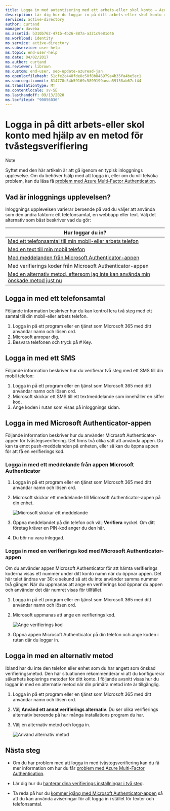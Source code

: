 ```yaml
---
title: Logga in med autentisering med ett arbets-eller skol konto – Azure AD
description: Lär dig hur du loggar in på ditt arbets-eller skol konto med hjälp av de olika metoderna för att verifiera två faktorer.
services: active-directory
author: curtand
manager: daveba
ms.assetid: b310b762-471b-4b26-887a-a321c9e81d46
ms.workload: identity
ms.service: active-directory
ms.subservice: user-help
ms.topic: end-user-help
ms.date: 04/02/2017
ms.author: curtand
ms.reviewer: librown
ms.custom: end-user, seo-update-azuread-jan
ms.openlocfilehash: 51cfe2c448fde8c50f8b846979a4b35fa4be5ec1
ms.sourcegitcommit: 814778c54b59169c5899199aeaa59158ab67cf44
ms.translationtype: MT
ms.contentlocale: sv-SE
ms.lasthandoff: 09/13/2020
ms.locfileid: "90056036"
---
```

# <a name="sign-in-to-your-work-or-school-account-using-your-two-factor-verification-method"></a>Logga in på ditt arbets-eller skol konto med hjälp av en metod för tvåstegsverifiering

> [!NOTE]
> Syftet med den här artikeln är att gå igenom en typisk inloggnings upplevelse. Om du behöver hjälp med att logga in, eller om du vill felsöka problem, kan du läsa få [problem med Azure Multi-Factor Authentication](multi-factor-authentication-end-user-troubleshoot.md).

## <a name="what-will-your-sign-in-experience-be"></a>Vad är inloggnings upplevelsen?
Inloggnings upplevelsen varierar beroende på vad du väljer att använda som den andra faktorn: ett telefonsamtal, en webbapp eller text. Välj det alternativ som bäst beskriver vad du gör:

| Hur loggar du in? |
| --- |
| [Med ett telefonsamtal till min mobil-eller arbets telefon](#signing-in-with-a-phone-call) |
| [Med en text till min mobil telefon](#signing-in-with-a-text-message)
| [Med meddelanden från Microsoft Authenticator-appen](#to-sign-in-with-a-notification-from-the-microsoft-authenticator-app) |
| Med verifierings koder från Microsoft Authenticator-appen |
| [Med en alternativ metod, eftersom jag inte kan använda min önskade metod just nu](#signing-in-with-an-alternate-method) |

## <a name="signing-in-with-a-phone-call"></a>Logga in med ett telefonsamtal
Följande information beskriver hur du kan kontrol lera två steg med ett samtal till din mobil-eller arbets telefon.

1. Logga in på ett program eller en tjänst som Microsoft 365 med ditt användar namn och lösen ord.  
2. Microsoft anropar dig.  
3. Besvara telefonen och tryck på # Key.  

## <a name="signing-in-with-a-text-message"></a>Logga in med ett SMS
Följande information beskriver hur du verifierar två steg med ett SMS till din mobil telefon:

1. Logga in på ett program eller en tjänst som Microsoft 365 med ditt användar namn och lösen ord.
2. Microsoft skickar ett SMS till ett textmeddelande som innehåller en siffer kod.
3. Ange koden i rutan som visas på inloggnings sidan.

## <a name="signing-in-with-the-microsoft-authenticator-app"></a>Logga in med Microsoft Authenticator-appen
Följande information beskriver hur du använder Microsoft Authenticator-appen för tvåstegsverifiering. Det finns två olika sätt att använda appen. Du kan ta emot push-meddelanden på enheten, eller så kan du öppna appen för att få en verifierings kod.

### <a name="to-sign-in-with-a-notification-from-the-microsoft-authenticator-app"></a>Logga in med ett meddelande från appen Microsoft Authenticator
1. Logga in på ett program eller en tjänst som Microsoft 365 med ditt användar namn och lösen ord.
2. Microsoft skickar ett meddelande till Microsoft Authenticator-appen på din enhet.

   ![Microsoft skickar ett meddelande](./media/multi-factor-authentication-end-user-signin/notify.png)

3. Öppna meddelandet på din telefon och välj **Verifiera** nyckel. Om ditt företag kräver en PIN-kod anger du den här.
4. Du bör nu vara inloggad.

### <a name="to-sign-in-using-a-verification-code-with-the-microsoft-authenticator-app"></a>Logga in med en verifierings kod med Microsoft Authenticator-appen

Om du använder appen Microsoft Authenticator för att hämta verifierings koderna visas ett nummer under ditt konto namn när du öppnar appen. Det här talet ändras var 30: e sekund så att du inte använder samma nummer två gånger. När du uppmanas att ange en verifierings kod öppnar du appen och använder det där numret visas för tillfället.

1. Logga in på ett program eller en tjänst som Microsoft 365 med ditt användar namn och lösen ord.
2. Microsoft uppmanas att ange en verifierings kod.

   ![Ange verifierings kod](./media/multi-factor-authentication-end-user-signin/verify3.png)

3. Öppna appen Microsoft Authenticator på din telefon och ange koden i rutan där du loggar in.

## <a name="signing-in-with-an-alternate-method"></a>Logga in med en alternativ metod
Ibland har du inte den telefon eller enhet som du har angett som önskad verifieringsmetod. Den här situationen rekommenderar vi att du konfigurerar säkerhets kopierings metoder för ditt konto. I följande avsnitt visas hur du loggar in med en alternativ metod när din primära metod inte är tillgänglig.

1. Logga in på ett program eller en tjänst som Microsoft 365 med ditt användar namn och lösen ord.
2. Välj **Använd ett annat verifierings alternativ**. Du ser olika verifierings alternativ beroende på hur många installations program du har.
3. Välj en alternativ metod och logga in.

   ![Använd alternativ metod](./media/multi-factor-authentication-end-user-signin/alt.png)

## <a name="next-steps"></a>Nästa steg
- Om du har problem med att logga in med tvåstegsverifiering kan du få mer information om hur du får [problem med Azure Multi-Factor Authentication](multi-factor-authentication-end-user-troubleshoot.md).

- Lär dig hur du [hanterar dina verifierings inställningar i två steg](multi-factor-authentication-end-user-manage-settings.md).

- Ta reda på hur du [kommer igång med Microsoft Authenticator-appen](user-help-auth-app-download-install.md) så att du kan använda aviseringar för att logga in i stället för texter och telefonsamtal.
